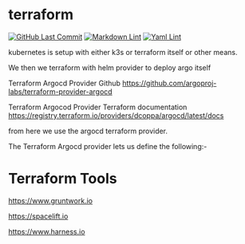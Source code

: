 # terraform

[![GitHub Last Commit](https://img.shields.io/github/last-commit/curtisdingdong/terraform?logo=github)](https://github.com/curtisdingdong/terraform/commits/master)
[![Markdown Lint](https://github.com/curtisdingdong/terraform/actions/workflows/markdown.yaml/badge.svg)](https://github.com/curtisdingdong/terraform/actions/workflows/markdown.yaml)
[![Yaml Lint](https://github.com/curtisdingdong/terraform/actions/workflows/yamllint.yaml/badge.svg)](https://github.com/curtisdingdong/terraform/actions/workflows/yamllint.yaml)


kubernetes is setup with either k3s or terraform itself or other means.

We then we terraform with helm provider to deploy argo itself

Terraform Argocd Provider Github
https://github.com/argoproj-labs/terraform-provider-argocd

Terraform Argocod Provider Terraform documentation
https://registry.terraform.io/providers/dcoppa/argocd/latest/docs


from here we use the argocd terraform provider.

The Terraform Argocd provider lets us define the following:-


# Terraform Tools
https://www.gruntwork.io

https://spacelift.io

https://www.harness.io

